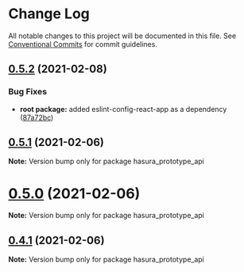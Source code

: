 # Change Log

All notable changes to this project will be documented in this file.
See [Conventional Commits](https://conventionalcommits.org) for commit guidelines.

## [0.5.2](https://github.com/SkelleyBelly/docker-compose-prototype/compare/v0.5.1...v0.5.2) (2021-02-08)


### Bug Fixes

* **root package:** added eslint-config-react-app as a dependency ([87a72bc](https://github.com/SkelleyBelly/docker-compose-prototype/commit/87a72bc9636f90eaf8448237e061e43919ad3a29))





## [0.5.1](https://github.com/SkelleyBelly/docker-compose-prototype/compare/v0.5.0...v0.5.1) (2021-02-06)

**Note:** Version bump only for package hasura_prototype_api





# [0.5.0](https://github.com/SkelleyBelly/docker-compose-prototype/compare/v0.4.1...v0.5.0) (2021-02-06)

**Note:** Version bump only for package hasura_prototype_api





## [0.4.1](https://github.com/SkelleyBelly/docker-compose-prototype/compare/v0.4.0...v0.4.1) (2021-02-06)

**Note:** Version bump only for package hasura_prototype_api

